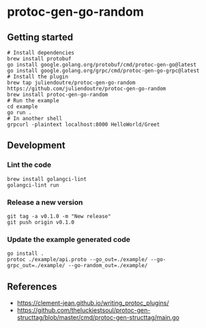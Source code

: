 # protoc-gen-go-random

## Getting started

```shell
# Install dependencies
brew install protobuf
go install google.golang.org/protobuf/cmd/protoc-gen-go@latest
go install google.golang.org/grpc/cmd/protoc-gen-go-grpc@latest
# Install the plugin
brew tap juliendoutre/protoc-gen-go-random https://github.com/juliendoutre/protoc-gen-go-random
brew install protoc-gen-go-random
# Run the example
cd example
go run .
# In another shell
grpcurl -plaintext localhost:8000 HelloWorld/Greet
```

## Development

### Lint the code

```shell
brew install golangci-lint
golangci-lint run
```

### Release a new version

```shell
git tag -a v0.1.0 -m "New release"
git push origin v0.1.0
```

### Update the example generated code

```shell
go install .
protoc ./example/api.proto --go_out=./example/ --go-grpc_out=./example/ --go-random_out=./example/
```

## References

- https://clement-jean.github.io/writing_protoc_plugins/
- https://github.com/theluckiestsoul/protoc-gen-structtag/blob/master/cmd/protoc-gen-structtag/main.go
